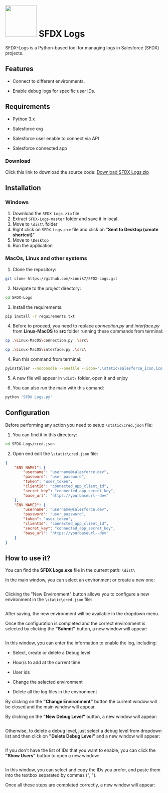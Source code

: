 # <img src="https://github.com/kinnik7/SFDX-Logs/blob/master/static/salesforce_icon.ico" title="" alt="" data-align="center" width="100" height="100"> SFDX Logs

SFDX-Logs is a Python-based tool for managing logs in Salesforce (SFDX) projects.

## Features

- Connect to different environments.

- Enable debug logs for specific user IDs.

## Requirements

- Python 3.x

- Salesforce org

- Salesforce user enable to connect via API

- Salesforce connected app

### Download

Click this link to download the source code: [Download SFDX Logs.zip](https://github.com/kinnik7/SFDX-Logs/archive/refs/heads/master.zip)

## Installation

### Windows

1. Download the `SFDX Logs.zip` file
2. Extract `SFDX-Logs-master` folder and save it in local.
3. Move to `\dist\` folder
4. Right click on `SFDX Logs.exe` file and click on "**Sent to Desktop (create shortcut)**"
5. Move to `\Desktop`
6. Run the application

### MacOs, Linux and other systems
1. Clone the repository:

```bash
git clone https://github.com/kinnik7/SFDX-Logs.git
```

2. Navigate to the project directory:

```bash
cd SFDX-Logs
```

3. Install the requirements:

```bash
pip install -r requirements.txt
```

4. Before to proceed, you need to replace *connection.py* and *interface.py* from **Linux-MacOS** to **src** folder running these commands from terminal:

```bash
cp .\Linux-MacOS\connection.py .\src\
```
```bash
cp .\Linux-MacOS\interface.py .\src\
```

4. Run this command from terminal:

```bash
pyinstaller --noconsole --onefile --icon='.\static\salesforce_icon.ico' '.\SFDX Logs.py'
```

5. A new file will appear in `\dist\` folder, open it and enjoy


6. You can also run the main with this comand:

```bash
python 'SFDX Logs.py'
```


## Configuration

Before performing any action you need to setup `\static\cred.json` file:

1. You can find it in this directory: 

```bash
cd SFDX-Logs/cred.json
```

2. Open end edit the `\static\cred.json` file:

```json
{
    "ENV NAME1": {
        "username": "username@salesforce.dev",
        "password": "user_password",
        "token": "user_token",
        "clientId": "connected_app_client_id",
        "secret_key": "connected_app_secret_key",
        "base_url": "https://yourbaseurl--dev"
    },
    "ENV NAME2": {
        "username": "username@salesforce.dev",
        "password": "user_password",
        "token": "user_token",
        "clientId": "connected_app_client_id",
        "secret_key": "connected_app_secret_key",
        "base_url": "https://yourbaseurl--dev"
    }
}
```

## How to use it?

You can find the **SFDX Logs.exe** file in the current path: `\dist\`

In the main window, you can select an environment or create a new one:

<img src="https://github.com/kinnik7/SFDX-Logs/blob/master/screenshots/main.JPG" title="" alt="" data-align="center">

Clicking the "New Environment" button allows you to configure a new environment in the `\static\cred.json` file:

<img src="https://github.com/kinnik7/SFDX-Logs/blob/master/screenshots/newEnvironment.JPG" title="" alt="" data-align="center">

After saving, the new environment will be available in the dropdown menu.

Once the configuration is completed and the correct environment is selected by clicking the **"Submit"** button, a new window will appear:

<img src="https://github.com/kinnik7/SFDX-Logs/blob/master/screenshots/enableLogs.JPG" title="" alt="" data-align="center">

In this window, you can enter the information to enable the log, including:

- Select, create or delete a Debug level

- Hour/s to add at the current time

- User ids

- Change the selected environment

- Delete all the log files in the environment

By clicking on the **"Change Environment"** button the current window will be closed and the main window will appear.

By clicking on the **"New Debug Level"** button, a new window will appear:

<img src="https://github.com/kinnik7/SFDX-Logs/blob/master/screenshots/newDebugLevel.JPG" title="" alt="" data-align="center">

Otherwise, to delete a debug level, just select a debug level from dropdown list and then click on **"Delete Debug Level"** and a new window will appear:

<img src="https://github.com/kinnik7/SFDX-Logs/blob/master/screenshots/deleteDebuglevel.JPG" title="" alt="" data-align="center">

If you don't have the list of IDs that you want to enable, you can click the **"Show Users"** button to open a new window:

<img title="" src="https://github.com/kinnik7/SFDX-Logs/blob/master/screenshots/showUsersJPG.JPG" alt="" data-align="center">

In this window, you can select and copy the IDs you prefer, and paste them into the textbox separated by commas (", ").

Once all these steps are completed correctly, a new window will appear:

<img src="https://github.com/kinnik7/SFDX-Logs/blob/master/screenshots/success.JPG" title="" alt="" data-align="center">

